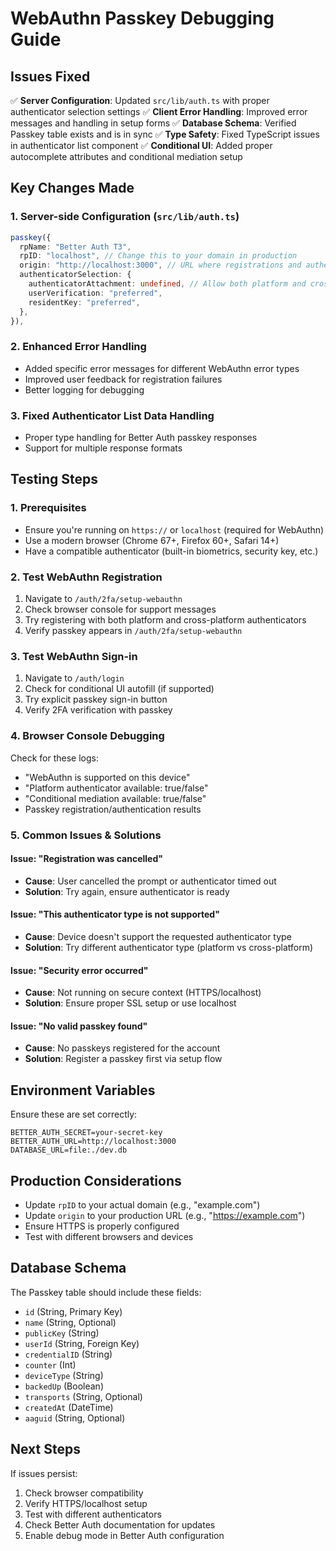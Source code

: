 # WebAuthn Passkey Debugging Guide

## Issues Fixed

✅ **Server Configuration**: Updated `src/lib/auth.ts` with proper authenticator selection settings
✅ **Client Error Handling**: Improved error messages and handling in setup forms
✅ **Database Schema**: Verified Passkey table exists and is in sync
✅ **Type Safety**: Fixed TypeScript issues in authenticator list component
✅ **Conditional UI**: Added proper autocomplete attributes and conditional mediation setup

## Key Changes Made

### 1. Server-side Configuration (`src/lib/auth.ts`)
```typescript
passkey({
  rpName: "Better Auth T3",
  rpID: "localhost", // Change this to your domain in production
  origin: "http://localhost:3000", // URL where registrations and authentications should occur
  authenticatorSelection: {
    authenticatorAttachment: undefined, // Allow both platform and cross-platform
    userVerification: "preferred",
    residentKey: "preferred",
  },
}),
```

### 2. Enhanced Error Handling
- Added specific error messages for different WebAuthn error types
- Improved user feedback for registration failures
- Better logging for debugging

### 3. Fixed Authenticator List Data Handling
- Proper type handling for Better Auth passkey responses
- Support for multiple response formats

## Testing Steps

### 1. Prerequisites
- Ensure you're running on `https://` or `localhost` (required for WebAuthn)
- Use a modern browser (Chrome 67+, Firefox 60+, Safari 14+)
- Have a compatible authenticator (built-in biometrics, security key, etc.)

### 2. Test WebAuthn Registration
1. Navigate to `/auth/2fa/setup-webauthn`
2. Check browser console for support messages
3. Try registering with both platform and cross-platform authenticators
4. Verify passkey appears in `/auth/2fa/setup-webauthn`

### 3. Test WebAuthn Sign-in
1. Navigate to `/auth/login`
2. Check for conditional UI autofill (if supported)
3. Try explicit passkey sign-in button
4. Verify 2FA verification with passkey

### 4. Browser Console Debugging
Check for these logs:
- "WebAuthn is supported on this device"
- "Platform authenticator available: true/false"
- "Conditional mediation available: true/false"
- Passkey registration/authentication results

### 5. Common Issues & Solutions

#### Issue: "Registration was cancelled"
- **Cause**: User cancelled the prompt or authenticator timed out
- **Solution**: Try again, ensure authenticator is ready

#### Issue: "This authenticator type is not supported"
- **Cause**: Device doesn't support the requested authenticator type
- **Solution**: Try different authenticator type (platform vs cross-platform)

#### Issue: "Security error occurred"
- **Cause**: Not running on secure context (HTTPS/localhost)
- **Solution**: Ensure proper SSL setup or use localhost

#### Issue: "No valid passkey found"
- **Cause**: No passkeys registered for the account
- **Solution**: Register a passkey first via setup flow

## Environment Variables
Ensure these are set correctly:
```env
BETTER_AUTH_SECRET=your-secret-key
BETTER_AUTH_URL=http://localhost:3000
DATABASE_URL=file:./dev.db
```

## Production Considerations
- Update `rpID` to your actual domain (e.g., "example.com")
- Update `origin` to your production URL (e.g., "https://example.com")
- Ensure HTTPS is properly configured
- Test with different browsers and devices

## Database Schema
The Passkey table should include these fields:
- `id` (String, Primary Key)
- `name` (String, Optional)
- `publicKey` (String)
- `userId` (String, Foreign Key)
- `credentialID` (String)
- `counter` (Int)
- `deviceType` (String)
- `backedUp` (Boolean)
- `transports` (String, Optional)
- `createdAt` (DateTime)
- `aaguid` (String, Optional)

## Next Steps
If issues persist:
1. Check browser compatibility
2. Verify HTTPS/localhost setup
3. Test with different authenticators
4. Check Better Auth documentation for updates
5. Enable debug mode in Better Auth configuration
